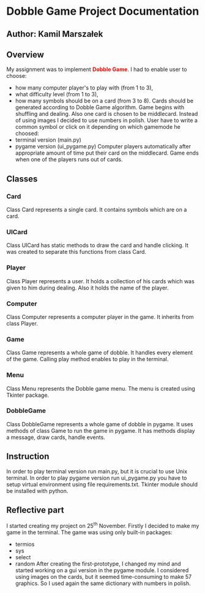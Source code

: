 # Dobble Game Project Documentation
## Author: Kamil Marszałek

## Overview
My assignment was to implement <span style="color: red;"><b>Dobble Game</b></span>. I had to enable user to choose:
* how many computer player's to play with (from 1 to 3), 
* what difficulty level (from 1 to 3),
* how many symbols should be on a card (from 3 to 8).
Cards should be generated according to Dobble Game algorithm.
Game begins with shuffling and dealing.
Also one card is chosen to be middlecard.
Instead of using images I decided to use numbers in polish.
User have to write a common symbol or click on it depending on which gamemode he choosed:
* terminal version (main.py)
* pygame version (ui_pygame.py)
Computer players automatically after appropriate amount of time put their card on the middlecard.
Game ends when one of the players runs out of cards.

## Classes

### Card
Class Card represents a single card. It contains symbols which are on a card.

### UICard
Class UICard has static methods to draw the card and handle clicking.
It was created to separate this functions from class Card. 

### Player
Class Player represents a user.
It holds a collection of his cards which was given to him during dealing.
Also it holds the name of the player.

### Computer
Class Computer represents a computer player in the game.
It inherits from class Player.

### Game
Class Game represents a whole game of dobble.
It handles every element of the game.
Calling play method enables to play in the terminal.

### Menu
Class Menu represents the Dobble game menu.
The menu is created using Tkinter package.

### DobbleGame
Class DobbleGame represents a whole game of dobble in pygame.
It uses methods of class Game to run the game in pygame.
It has methods display a message, draw cards, handle events. 

## Instruction
In order to play terminal version run main.py, but it is crucial to use Unix terminal.
In order to play pygame version run ui_pygame.py you have to setup virtual environment using file 
requirements.txt.
Tkinter module should be installed with python.

## Reflective part
I started creating my project on 25<sup>th</sup> November. 
Firstly I decided to make my game in the terminal.
The game was using only built-in packages:
* termios
* sys
* select
* random
After creating the first-prototype, 
I changed my mind and started working on
a gui version in the pygame module. 
I considered using images on the cards, 
but it seemed time-consuming to make 57 graphics.
So I used again the same dictionary with numbers in polish.
